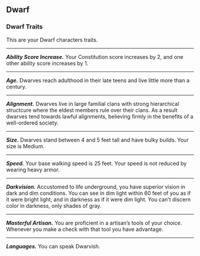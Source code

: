 ## Dwarf


### Dwarf Traits
This are your Dwarf characters traits.
___
***Ability Score Increase.***
Your Constitution score increases by 2, and one other ability score increases by 1.
___
***Age.***
Dwarves reach adulthood in their late teens and live little more than a century.
___
***Alignment.***
Dwarves live in large familial clans with strong hierarchical structcure where the eldest members rule over their clans. As a result dwarves tend towards lawful alignments, believing firmly in the benefits of a well-ordered society.
___
***Size.***
Dwarves stand between 4 and 5 feet tall and have bulky builds. Your size is Medium.
___
***Speed.***
Your base walking speed is 25 feet. Your speed is not reduced by wearing heavy armor.
___
***Darkvision.***
Accustomed to life underground, you have superior vision in dark and dim conditions. You can see in dim light within 60 feet of you as if it were bright light, and in darkness as if it were dim light. You can’t discern color in darkness, only shades of gray.
___
***Masterful Artisan.***
You are proficient in a artisan’s tools of your choice. Whenever you make a check with that tool you have advantage.
___
***Languages.***
You can speak Dwarvish.